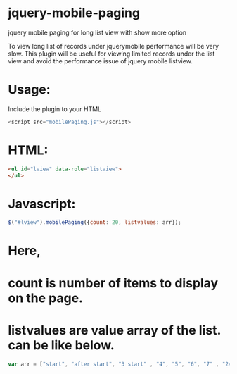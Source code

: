 jquery-mobile-paging
====================

jquery mobile paging for long list view with show more option

To view long list of records under jquerymobile performance will be very slow. This plugin will be useful for viewing limited records under the list view and avoid the performance issue of jquery mobile listview.

Usage:
======

Include the plugin to your HTML
`````javascript
<script src="mobilePaging.js"></script>
`````

HTML:
=====
`````html
<ul id="lview" data-role="listview">
</ul>
`````

Javascript:
===========
`````javascript
$("#lview").mobilePaging({count: 20, listvalues: arr});  
`````

Here,
==========================================================
count is number of items to display on the page.
==========================================================
listvalues are value array of the list. can be like below.
==========================================================
`````javascript
var arr = ["start", "after start", "3 start" , "4", "5", "6", "7" , "24", "15" , "2", "3" , "4", "5", "6", "7" , "24", "15" , "2", "3" , "4", "5", "6", "7" , "24", "15" , "2", "3" , "4", "5", "6", "7" , "24", "15" , "2", "3" , "4", "5", "6", "7" , "24", "15" , "2", "3" , "4", "5", "6", "7" , "24", "15" , "2", "3" , "4", "5", "6", "7" , "24", "15" , "2", "3" , "4", "5", "6", "7" , "24", "15" , "2", "3" , "4", "5", "6", "7" , "24", "15" , "2", "3" , "4", "5", "6", "7" , "24", "15" , "2", "3" , "4", "5", "6", "7" , "24", "15" , "2", "3" , "4", "5", "6", "7" , "24", "15" , "2", "3" , "4", "5", "6", "7" , "24", "15" , "2", "3" , "4", "5", "6", "7" , "24", "15" , "2", "3" , "4", "5", "6", "7" , "24", "15" , "2", "3" , "4", "5", "6", "7" , "24", "15" , "2", "3" , "4", "5", "6", "7" , "24", "15" , "2", "3" , "4", "5", "6", "7" , "24", "15" , "2", "3" , "4", "5", "6", "7" , "24", "15" , "2", "3" , "4", "5", "6", "7" , "before final", "final" ];
`````
